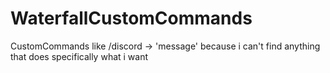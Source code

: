 # WaterfallCustomCommands
CustomCommands like /discord -> 'message' because i can't find anything that does specifically what i want
